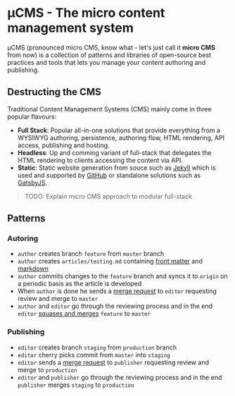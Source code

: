 # µCMS - The micro content management system

µCMS (pronounced micro CMS, know what - let's just call it **micro CMS** from now) is a collection of patterns and libraries of open-source best practices and tools that lets you manage your content authoring and publishing.

## Destructing the CMS

Traditional Content Management Systems (CMS) mainly come in three popular flavours:

- **Full Stack**: Popular all-in-one solutions that provide everything from a WYSIWYG authoring, persistence, authoring flow, HTML rendering, API access, publishing and hosting.
- **Headless**: Up and comming variant of full-stack that delegates the HTML rendering to clients accessing the content via API.
- **Static**: Static website generation from souce such as [Jekyll](https://jekyllrb.com/) which is used and supported by [GitHub](https://github.com/) or standalone solutions such as [GatsbyJS](https://www.gatsbyjs.org/).

> TODO: Explain micro CMS approach to modular full-stack

## Patterns

### Autoring

- `author` creates branch `feature` from `master` branch
- `author` creates `articles/testing.md` containing [front matter](https://jekyllrb.com/docs/front-matter/) and [markdown](https://daringfireball.net/projects/markdown/syntax)
- `author` commits changes to the `feature` branch and syncs it to `origin` on a periodic basis as the article is developed
- When `author` is done he sends a [merge request](https://docs.gitlab.com/ee/user/project/merge_requests/) to `editor` requesting review and merge to `master`
- `author` and `editor` go through the reviewing process and in the end `editor` [squases and merges](https://docs.gitlab.com/ee/user/project/merge_requests/squash_and_merge.html) `feature` to `master`

### Publishing

- `editor` creates branch `staging` from `production` branch
- `editor` cherry picks commit from `master` into `staging`
- `editor` sends a [merge request](https://docs.gitlab.com/ee/user/project/merge_requests/) to `publisher` requesting review and merge to `production`
- `editor` and `publisher` go through the reviewing process and in the end `publisher` merges `staging` to `production`